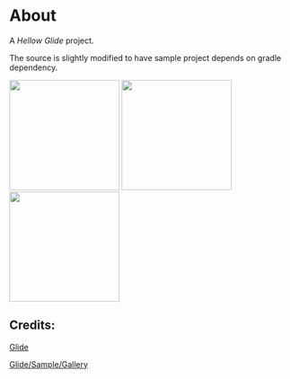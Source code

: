 # About

A *Hellow Glide* project.

The source is slightly modified to have sample project depends on gradle dependency.

<image src="docs/Screenshot_1.png" style="height: 14em"/>
<image src="docs/Screenshot_2.png" style="height: 14em"/>
<image src="docs/Screenshot_3.png" style="height: 14em"/>

## Credits:

[Glide](https://github.com/bumptech/glide)

[Glide/Sample/Gallery](https://github.com/bumptech/glide/tree/master/samples/gallery)
